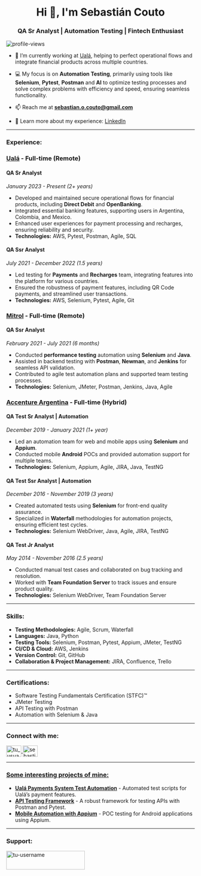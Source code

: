 <h1 align="center">Hi 👋, I'm Sebastián Couto</h1>
<h3 align="center">QA Sr Analyst | Automation Testing | Fintech Enthusiast</h3>

<p align="left">
  <img src="https://komarev.com/ghpvc/?username=tu-username&label=Profile%20views&color=0e75b6&style=flat" alt="profile-views" />
</p>

- 🔭 I’m currently working at [Ualá](https://www.uala.com.ar/), helping to perfect operational flows and integrate financial products across multiple countries.
  
- 💻 My focus is on **Automation Testing**, primarily using tools like **Selenium**, **Pytest**, **Postman** and **AI** to optimize testing processes and solve complex problems with efficiency and speed, ensuring seamless functionality.

- 📫 Reach me at **sebastian.o.couto@gmail.com**

- 📄 Learn more about my experience: [LinkedIn](https://www.linkedin.com/in/sebastiancouto/)  [](https://your-resume-link.com)

---

<h3 align="left">Experience:</h3>

### [Ualá](https://www.uala.com.ar/) - Full-time (Remote)
#### **QA Sr Analyst**  
*January 2023 - Present (2+ years)*  
- Developed and maintained secure operational flows for financial products, including **Direct Debit** and **OpenBanking**.
- Integrated essential banking features, supporting users in Argentina, Colombia, and Mexico.
- Enhanced user experiences for payment processing and recharges, ensuring reliability and security.
- **Technologies:** AWS, Pytest, Postman, Agile, SQL

#### **QA Ssr Analyst**  
*July 2021 - December 2022 (1.5 years)*  
- Led testing for **Payments** and **Recharges** team, integrating features into the platform for various countries.
- Ensured the robustness of payment features, including QR Code payments, and streamlined user transactions.
- **Technologies:** AWS, Selenium, Pytest, Agile, Git

### [Mitrol](https://www.mitrol.net/) - Full-time (Remote)  
#### **QA Ssr Analyst**  
*February 2021 - July 2021 (6 months)*  
- Conducted **performance testing** automation using **Selenium** and **Java**.
- Assisted in backend testing with **Postman**, **Newman**, and **Jenkins** for seamless API validation.
- Contributed to agile test automation plans and supported team testing processes.
- **Technologies:** Selenium, JMeter, Postman, Jenkins, Java, Agile

### [Accenture Argentina](https://www.accenture.com/ar-es) - Full-time (Hybrid)  
#### **QA Test Sr Analyst | Automation**  
*December 2019 - January 2021 (1+ year)*  
- Led an automation team for web and mobile apps using **Selenium** and **Appium**.
- Conducted mobile **Android** POCs and provided automation support for multiple teams.
- **Technologies:** Selenium, Appium, Agile, JIRA, Java, TestNG

#### **QA Test Ssr Analyst | Automation**  
*December 2016 - November 2019 (3 years)*  
- Created automated tests using **Selenium** for front-end quality assurance.
- Specialized in **Waterfall** methodologies for automation projects, ensuring efficient test cycles.
- **Technologies:** Selenium WebDriver, Java, Agile, JIRA, TestNG

#### **QA Test Jr Analyst**  
*May 2014 - November 2016 (2.5 years)*  
- Conducted manual test cases and collaborated on bug tracking and resolution.
- Worked with **Team Foundation Server** to track issues and ensure product quality.
- **Technologies:** Selenium WebDriver, Team Foundation Server

---

<h3 align="left">Skills:</h3>

- **Testing Methodologies:** Agile, Scrum, Waterfall
- **Languages:** Java, Python
- **Testing Tools:** Selenium, Postman, Pytest, Appium, JMeter, TestNG
- **CI/CD & Cloud:** AWS, Jenkins
- **Version Control:** Git, GitHub
- **Collaboration & Project Management:** JIRA, Confluence, Trello

---

<h3 align="left">Certifications:</h3>

- Software Testing Fundamentals Certification (STFC)™  
- JMeter Testing  
- API Testing with Postman  
- Automation with Selenium & Java  

---

<h3 align="left">Connect with me:</h3>
<p align="left">
  <a href="https://x.com/Sebas_Couto" target="blank">
    <img align="center" src="https://upload.wikimedia.org/wikipedia/commons/5/5a/X_icon_2.svg" alt="tu_usuario" height="30" width="40" />
  </a>
  <a href="https://www.linkedin.com/in/sebastiancouto/" target="blank">
    <img align="center" src="https://raw.githubusercontent.com/rahuldkjain/github-profile-readme-generator/master/src/images/icons/Social/linked-in-alt.svg" alt="sebastiancouto" height="30" width="40" />
</p>

---

<h3 align="left">Some interesting projects of mine:</h3>

- **[Ualá Payments System Test Automation](https://github.com/tu-username/ualapayments-tests)** - Automated test scripts for Ualá’s payment features.
- **[API Testing Framework](https://github.com/tu-username/api-testing-framework)** - A robust framework for testing APIs with Postman and Pytest.
- **[Mobile Automation with Appium](https://github.com/tu-username/appium-mobile-tests)** - POC testing for Android applications using Appium.

---

<h3 align="left">Support:</h3>
<p>
  <a href="https://buymeacoffee.com/sebastiano7f">
    <img align="left" src="https://cdn.buymeacoffee.com/buttons/v2/default-yellow.png" height="50" width="210" alt="tu-username" />
  </a>
</p><br><br>

